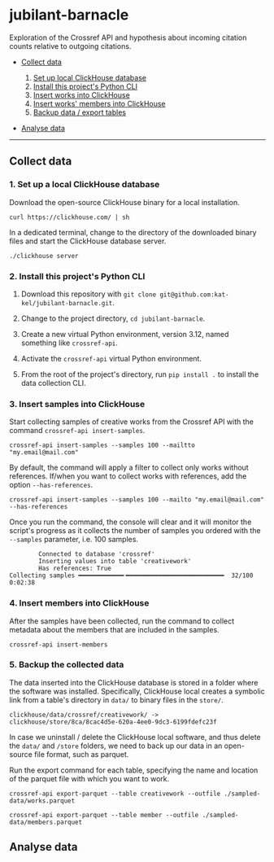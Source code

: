 # jubilant-barnacle

Exploration of the Crossref API and hypothesis about incoming citation counts relative to outgoing citations.

- [Collect data](#collect-data)

  1. [Set up local ClickHouse database](#1-set-up-a-local-clickhouse-database)
  2. [Install this project's Python CLI](#2-install-this-projects-python-cli)
  3. [Insert works into ClickHouse](#3-insert-samples-into-clickhouse)
  4. [Insert works' members into ClickHouse](#4-insert-members-into-clickhouse)
  5. [Backup data / export tables](#5-backup-the-collected-data)

- [Analyse data](#analyse-data)

---

## Collect data

### 1. Set up a local ClickHouse database

Download the open-source ClickHouse binary for a local installation.

```shell
curl https://clickhouse.com/ | sh
```

In a dedicated terminal, change to the directory of the downloaded binary files and start the ClickHouse database server.

```shell
./clickhouse server
```

### 2. Install this project's Python CLI

1. Download this repository with `git clone git@github.com:kat-kel/jubilant-barnacle.git`.

2. Change to the project directory, `cd jubilant-barnacle`.

3. Create a new virtual Python environment, version 3.12, named something like `crossref-api`.

4. Activate the `crossref-api` virtual Python environment.

5. From the root of the project's directory, run `pip install .` to install the data collection CLI.

### 3. Insert samples into ClickHouse

Start collecting samples of creative works from the Crossref API with the command `crossref-api insert-samples`.

```shell
crossref-api insert-samples --samples 100 --mailtto "my.email@mail.com"
```

By default, the command will apply a filter to collect only works without references. If/when you want to collect works with references, add the option `--has-references`.

```shell
crossref-api insert-samples --samples 100 --mailto "my.email@mail.com" --has-references
```

Once you run the command, the console will clear and it will monitor the script's progress as it collects the number of samples you ordered with the `--samples` parameter, i.e. 100 samples.

```console
        Connected to database 'crossref'
        Inserting values into table 'creativework'
        Has references: True
Collecting samples ━━━━━━━━━━━━╸━━━━━━━━━━━━━━━━━━━━━━━━━━━  32/100 0:02:38
```

### 4. Insert members into ClickHouse

After the samples have been collected, run the command to collect metadata about the members that are included in the samples.

```shell
crossref-api insert-members
```

### 5. Backup the collected data

The data inserted into the ClickHouse database is stored in a folder where the software was installed. Specifically, ClickHouse local creates a symbolic link from a table's directory in `data/` to binary files in the `store/`.

```shell
clickhouse/data/crossref/creativework/ -> clickhouse/store/8ca/8cac4d5e-620a-4ee0-9dc3-6199fdefc23f
```

In case we uninstall / delete the ClickHouse local software, and thus delete the `data/` and `/store` folders, we need to back up our data in an open-source file format, such as parquet.

Run the export command for each table, specifying the name and location of the parquet file with which you want to work.

```shell
crossref-api export-parquet --table creativework --outfile ./sampled-data/works.parquet
```

```shell
crossref-api export-parquet --table member --outfile ./sampled-data/members.parquet
```

## Analyse data

